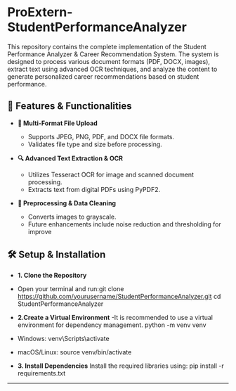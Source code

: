 # ProExtern-StudentPerformanceAnalyzer

This repository contains the complete implementation of the  Student Performance Analyzer &amp; Career Recommendation System. The system is designed to process various document formats (PDF, DOCX, images), extract text using advanced OCR techniques, and analyze the content to generate personalized career recommendations based on student performance.

## 🚀 Features & Functionalities

- **📁 Multi-Format File Upload**  
  - Supports JPEG, PNG, PDF, and DOCX file formats.  
  - Validates file type and size before processing.

- **🔍 Advanced Text Extraction & OCR**  
  - Utilizes Tesseract OCR for image and scanned document processing.  
  - Extracts text from digital PDFs using PyPDF2.

- **🧹 Preprocessing & Data Cleaning**  
  - Converts images to grayscale.  
  - Future enhancements include noise reduction and thresholding for improve

## 🛠️ Setup & Installation
- **1. Clone the Repository**
- Open your terminal and run:git clone https://github.com/yourusername/StudentPerformanceAnalyzer.git
cd StudentPerformanceAnalyzer

 - **2.Create a Virtual Environment**
 -It is recommended to use a virtual environment for dependency management.
python -m venv venv
-  Windows: 
venv\Scripts\activate
-  macOS/Linux: 
source venv/bin/activate

- **3. Install Dependencies**
Install the required libraries using:
pip install -r requirements.txt

__________________________________________________________________________________________________________________________________________________________________



